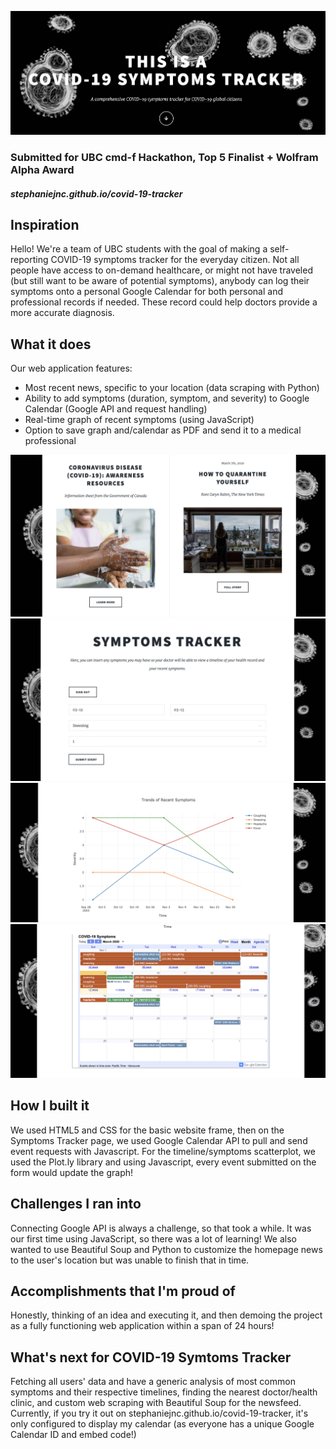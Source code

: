 ![homescreen banner](/screenshots/homepage.png)

### Submitted for UBC cmd-f Hackathon, Top 5 Finalist + Wolfram Alpha Award
##### stephaniejnc.github.io/covid-19-tracker
## Inspiration
Hello! We're a team of UBC students with the goal of making a self-reporting COVID-19 symptoms tracker for the everyday citizen. Not all people have access to on-demand healthcare, or might not have traveled (but still want to be aware of potential symptoms), anybody can log their symptoms onto a personal Google Calendar for both personal and professional records if needed. These record could help doctors provide a more accurate diagnosis. 

## What it does
Our web application features:
- Most recent news, specific to your location (data scraping with Python)
- Ability to add symptoms (duration, symptom, and severity) to Google Calendar (Google API and request handling)
- Real-time graph of recent symptoms (using JavaScript)
- Option to save graph and/calendar as PDF and send it to a medical professional

![newsfeed](/screenshots/news.png)
![form](/screenshots/form.png)
![graph](/screenshots/graph.png)
![calendar](/screenshots/calendar.png)


## How I built it
We used HTML5 and CSS for the basic website frame, then on the Symptoms Tracker page, we used Google Calendar API to pull and send event requests with Javascript. For the timeline/symptoms scatterplot, we used the Plot.ly library and using Javascript, every event submitted on the form would update the graph!

## Challenges I ran into
Connecting Google API is always a challenge, so that took a while. It was our first time using JavaScript, so there was a lot of learning! We also wanted to use Beautiful Soup and Python to customize the homepage news to the user's location but was unable to finish that in time. 

## Accomplishments that I'm proud of
Honestly, thinking of an idea and executing it, and then demoing the project as a fully functioning web application within a span of 24 hours! 

## What's next for COVID-19 Symtoms Tracker
Fetching all users' data and have a generic analysis of most common symptoms and their respective timelines, finding the nearest doctor/health clinic, and custom web scraping with Beautiful Soup for the newsfeed. Currently, if you try it out on stephaniejnc.github.io/covid-19-tracker, it's only configured to display my calendar (as everyone has a unique Google Calendar ID and embed code!)

